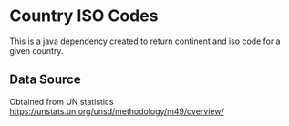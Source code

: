 # Country ISO Codes
This is a java dependency created to return continent and iso code for a given country.

## Data Source
Obtained from UN statistics
https://unstats.un.org/unsd/methodology/m49/overview/
